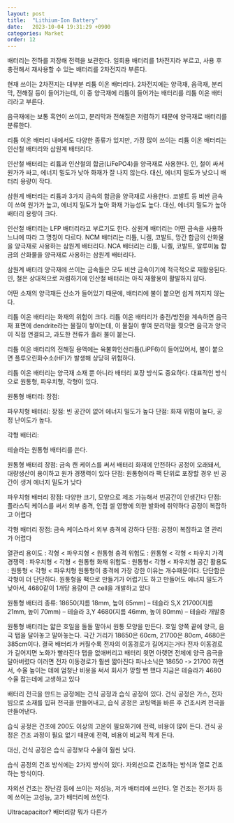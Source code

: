 ```yaml
---
layout: post
title:  "Lithium-Ion Battery"
date:   2023-10-04 19:31:29 +0900
categories: Market
order: 12
---
```


배터리는 전하를 저장해 전력을 보관한다.
일회용 배터리를 1차전지라 부르고,
사용 후 충전해서 재사용할 수 있는 배터리를 2차전지라 부른다.

현재 쓰이는 2차전지는 대부분 리튬 이온 배터리다.
2차전지에는 양극재, 음극재, 분리막, 전해질 등이 들어가는데,
이 중 양극재에 리튬이 들어가는 배터리를 리튬 이온 배터리라고 부른다.

음극재에는 보통 흑연이 쓰이고, 분리막과 전해질은 저렴하기 때문에 양극재로 배터리를 분류한다.


리튬 이온 배터리 내에서도 다양한 종류가 있지만,
가장 많이 쓰이는 리튬 이온 배터리는 인산철 배터리와 삼원계 배터리다.

인산철 배터리는 리튬과 인산철의 합금(LiFePO4)을 양극재로 사용한다.
인, 철이 싸서 원가가 싸고, 에너지 밀도가 낮아 화재가 잘 나지 않는다.
대신, 에너지 밀도가 낮으니 배터리 용량이 작다.

삼원계 배터리는 리튬과 3가지 금속의 합금을 양극재로 사용한다.
코발트 등 비싼 금속이 쓰여 원가가 높고, 에너지 밀도가 높아 화재 가능성도 높다.
대신, 에너지 밀도가 높아 배터리 용량이 크다.


인산철 배터리는 LFP 배터리라고 부르기도 한다.
삼원계 배터리는 어떤 금속을 사용하느냐에 따라 그 명칭이 다르다.
NCM 배터리는 리튬, 니켈, 코발트, 망간 합금의 산화물을 양극재로 사용하는 삼원계 배터리다.
NCA 배터리는 리튬, 니켈, 코발트, 알루미늄 합금의 산화물을 양극재로 사용하는 삼원계 배터리다.

삼원계 배터리 양극재에 쓰이는 금속들은 모두 비싼 금속이기에 적극적으로 재활용된다.
인, 철은 상대적으로 저렴하기에 인산철 배터리는 아직 재활용이 활발하지 않다.

어떤 소재의 양극재든 산소가 들어있기 때문에, 배터리에 불이 붙으면 쉽게 꺼지지 않는다.


리튬 이온 배터리는 화재의 위험이 크다.
리튬 이온 배터리가 충전/방전을 계속하면 음극재 표면에 dendrite라는 물질이 쌓이는데,
이 물질이 쌓여 분리막을 찢으면 음극과 양극이 직접 연결되고, 과도한 전류가 흘러 불이 붙는다.

리튬 이온 배터리의 전해질 용액에는 육불화인산리튬(LiPF6)이 들어있어서,
불이 붙으면 플루오린화수소(HF)가 발생해 상당히 위험하다.


리튬 이온 배터리는 양극재 소재 뿐 아니라 배터리 포장 방식도 중요하다.
대표적인 방식으로 원통형, 파우치형, 각형이 있다.

원통형 배터리:
장점: 


파우치형 배터리:
장점: 빈 공간이 없어 에너지 밀도가 높다
단점: 화재 위험이 높다, 공정 난이도가 높다.

각형 배터리:


테슬라는 원통형 배터리를 쓴다.

원통형 배터리
장점: 금속 캔 케이스를 써서 배터리 화재에 안전하다
공정이 오래돼서, 대량생산이 용이하고 원가 경쟁력이 있다
단점: 원통형이라 팩 단위로 포장할 경우 빈 공간이 생겨 에너지 밀도가 낮다

파우치형 배터리
장점: 다양한 크기, 모양으로 제조 가능해서 빈공간이 안생긴다
단점: 플라스틱 케이스를 써서 외부 충격, 인접 셀 영향에 의한 발화에 취약하다
공정이 복잡하고 어렵다

각형 배터리
장점: 금속 케이스라서 외부 충격에 강하다
단점: 공정이 복잡하고 열 관리가 어렵다

열관리 용이도 : 각형 < 파우치형 < 원통형
충격 위험도 : 원통형 < 각형 < 파우치
가격 경쟁력 : 파우치형 < 각형 < 원통형
화재 위험도 : 원통형< 각형 < 파우치형
공간 활용도 : 원통형 < 각형 < 파우치형
원통형이 충격에 가장 강한 이유는 개수때문이다. 단단함은 각형이 더 단단하다.
원통형을 팩으로 만들기가 어렵기도 하고 만들어도 에너지 밀도가 낮아서,
4680같이 1개당 용량이 큰 cell을 개발하고 있다

원통형 배터리 종류:
18650(지름 18mm, 높이 65mm) – 테슬라 S,X
21700(지름 21mm, 높이 70mm) – 테슬라 3,Y
4680(지름 46mm, 높이 80mm) – 테슬라 개발중



원통형 배터리는 얇은 호일을 돌돌 말아서 원통 모양을 만든다.
호일 양쪽 끝에 양극, 음극 탭을 달아놓고 말아놓는다.
극간 거리가 18650은 60cm, 21700은 80cm, 4680은 385cm이다.
결국 배터리가 커질수록 전자의 이동경로가 길어지는거다
전자 이동경로가 길어지면 노화가 빨라진다
탭을 없애버리고 배터리 윗면 아랫면 전체에 양극 음극을 달아버렸다
이러면 전자 이동경로가 훨씬 짧아진다
파나소닉은 18650 -> 21700 하면서, 수율 높이는 데에 엄청난 비용을 써서 회사가 망할 뻔 했다
지금은 테슬라가 4680 수율 잡는데에 고생하고 있다




배터리 전극을 만드는 공정에는 건식 공정과 습식 공정이 있다.
건식 공정은 가스, 전자빔으로 소재를 입혀 전극을 만들어내고,
습식 공정은 코팅액을 바른 후 건조시켜 전극을 만들어낸다.

습식 공정은 건조에 200도 이상의 고온이 필요하기에 전력, 비용이 많이 든다.
건식 공정은 건조 과정이 필요 없기 때문에 전력, 비용이 비교적 적게 든다.

대신, 건식 공정은 습식 공정보다 수율이 훨씬 낮다.


습식 공정의 건조 방식에는 2가지 방식이 있다.
자외선으로 건조하는 방식과 열로 건조하는 방식이다.

자외선 건조는 장난감 등에 쓰이는 저성능, 저가 배터리에 쓰인다.
열 건조는 전기차 등에 쓰이는 고성능, 고가 배터리에 쓰인다.



Ultracapacitor? 배터리랑 뭐가 다른가



